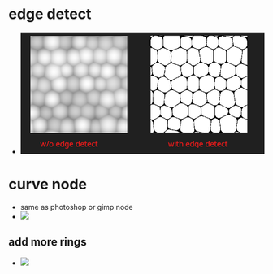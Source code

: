 # edge detect

- <img src="./images/nodes/edge-detect.png">

# curve node

- same as photoshop or gimp node
- <img src="./images/nodes/curve-node.gif">

## add more rings

- <img src="./images/nodes/curve-node-add-more-rings.gif">
